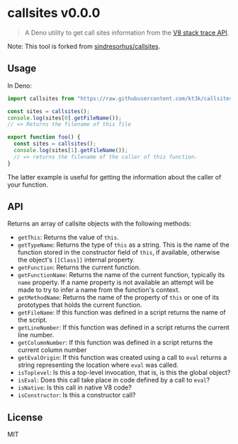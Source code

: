 # callsites v0.0.0

> A Deno utility to get call sites information from the
> [V8 stack trace API](https://v8.dev/docs/stack-trace-api).

Note: This tool is forked from
[sindresorhus/callsites](https://github.com/sindresorhus/callsites).

## Usage

In Deno:

```ts
import callsites from "https://raw.githubusercontent.com/kt3k/callsites/v0.0.0/mod.ts";

const sites = callsites();
console.log(sites[0].getFileName());
// => Returns the filename of this file

export function foo() {
  const sites = callsites();
  console.log(sites[1].getFileName());
  // => returns the filename of the caller of this function.
}
```

The latter example is useful for getting the information about the caller of your function.

## API

Returns an array of callsite objects with the following methods:

- `getThis`: Returns the value of `this`.
- `getTypeName`: Returns the type of `this` as a string. This is the name of the
  function stored in the constructor field of `this`, if available, otherwise
  the object's `[[Class]]` internal property.
- `getFunction`: Returns the current function.
- `getFunctionName`: Returns the name of the current function, typically its
  `name` property. If a name property is not available an attempt will be made
  to try to infer a name from the function's context.
- `getMethodName`: Returns the name of the property of `this` or one of its
  prototypes that holds the current function.
- `getFileName`: If this function was defined in a script returns the name of
  the script.
- `getLineNumber`: If this function was defined in a script returns the current
  line number.
- `getColumnNumber`: If this function was defined in a script returns the
  current column number
- `getEvalOrigin`: If this function was created using a call to `eval` returns a
  string representing the location where `eval` was called.
- `isToplevel`: Is this a top-level invocation, that is, is this the global
  object?
- `isEval`: Does this call take place in code defined by a call to `eval`?
- `isNative`: Is this call in native V8 code?
- `isConstructor`: Is this a constructor call?

## License

MIT
